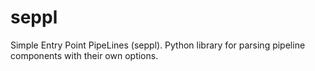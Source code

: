 # seppl
Simple Entry Point PipeLines (seppl). Python library for parsing pipeline components with their own options.
